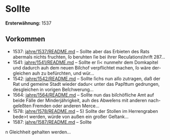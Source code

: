 # Sollte

**Ersterwähnung:** 1537

## Vorkommen
- 1537: [jahre/1537/README.md](../jahre/1537/README.md) – Sollte aber das Erbieten des Rats abermals nichts
fruchten, ſo beruhten ſie bei ihrer Recuſations\hrift 287...
- 1541: [jahre/1541/README.md](../jahre/1541/README.md) – Sollte er ſi< nunmehr dem Domkapitel und dadurch
auh dem neuen Biſchof verpflichtet machen, ſo wäre der-
gleichen auh zu befürchten, und wür...
- 1542: [jahre/1542/README.md](../jahre/1542/README.md) – Sollte ſichs
nun alſo zutragen, daß der Rat und gemeine Stadt wieder
dadur< unter das Papſttum gedrungen, desgleichen in
vorigen Beſchwerung...
- 1564: [jahre/1564/README.md](../jahre/1564/README.md) – Sollte nun das biſchöfliche Amt auf beide Fälle
der Minderjährigkeit, auh des Abweſens mit anderen nach-
geſeßten Fremden oder anderen Merce...
- 1578: [jahre/1578/README.md](../jahre/1578/README.md) – 5) Sollte der Stollen im Herrengraben bede>t werden,
würde von außen ein großer Geſtank...
- 1587: [jahre/1587/README.md](../jahre/1587/README.md) – Sollte

n Gleichheit gehalten werden...
